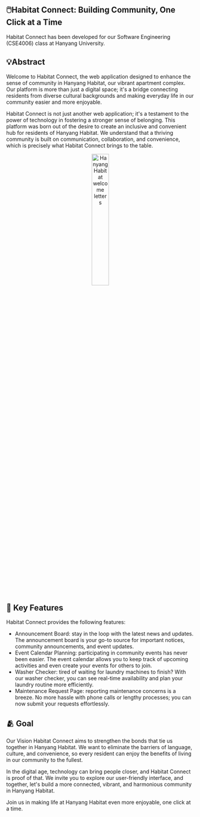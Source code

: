 ## 🖱️Habitat Connect: Building Community, One Click at a Time

Habitat Connect has been developed for our Software Engineering (CSE4006) class at Hanyang University.

## 💡Abstract
Welcome to Habitat Connect, the web application designed to enhance the sense of community in Hanyang Habitat, our vibrant apartment complex. Our platform is more than just a digital space; it's a bridge connecting residents from diverse cultural backgrounds and making everyday life in our community easier and more enjoyable.

Habitat Connect is not just another web application; it's a testament to the power of technology in fostering a stronger sense of belonging. This platform was born out of the desire to create an inclusive and convenient hub for residents of Hanyang Habitat. We understand that a thriving community is built on communication, collaboration, and convenience, which is precisely what Habitat Connect brings to the table.

<p align="center">
  <img src="https://github.com/HabitatConnect/.github/assets/124285890/6c8ca6ff-66e4-430c-972e-8961643a1769" alt="Hanyang Habitat welcome letters" width="30%" height="30%">
</p>

## 🔎 Key Features
Habitat Connect provides the following features:

- Announcement Board: stay in the loop with the latest news and updates. The announcement board is your go-to source for important notices, community announcements, and event updates.
- Event Calendar Planning: participating in community events has never been easier. The event calendar allows you to keep track of upcoming activities and even create your events for others to join.
- Washer Checker: tired of waiting for laundry machines to finish? With our washer checker, you can see real-time availability and plan your laundry routine more efficiently.
- Maintenance Request Page: reporting maintenance concerns is a breeze. No more hassle with phone calls or lengthy processes; you can now submit your requests effortlessly.

## 🫂 Goal
Our Vision Habitat Connect aims to strengthen the bonds that tie us together in Hanyang Habitat. We want to eliminate the barriers of language, culture, and convenience, so every resident can enjoy the benefits of living in our community to the fullest.

In the digital age, technology can bring people closer, and Habitat Connect is proof of that. We invite you to explore our user-friendly interface, and together, let's build a more connected, vibrant, and harmonious community in Hanyang Habitat.

Join us in making life at Hanyang Habitat even more enjoyable, one click at a time.
